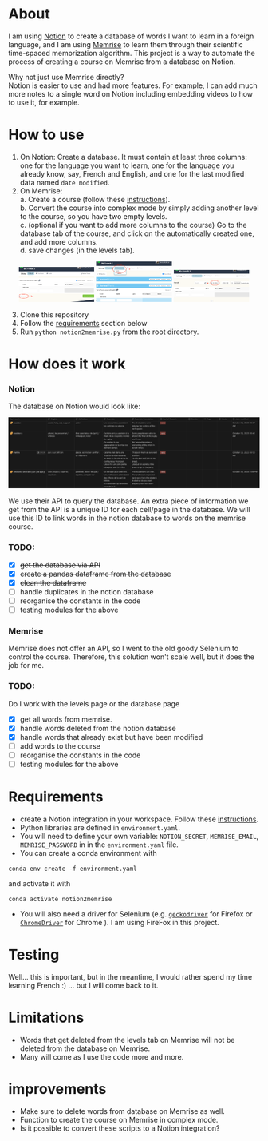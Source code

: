 # About

I am using [Notion](https://www.notion.so/) to create a database of words I want to learn in a foreign language, and I am using [Memrise](https://www.memrise.com/) to learn them through their scientific time-spaced memorization algorithm.
This project is a way to automate the process of creating a course on Memrise from a database on Notion.

Why not just use Memrise directly?  
Notion is easier to use and had more features. For example, I can add much more notes to a single word on Notion including embedding videos to how to use it, for example.

# How to use

1. On Notion: Create a database. It must contain at least three columns: one for the language you want to learn, one for the language you already know, say, French and English, and one for the last modified data named `date modified`.
2. On Memrise:  
    a. Create a course (follow these [instructions](https://memrise.zendesk.com/hc/en-us/articles/360015973338-How-can-I-create-a-course-make-a-learning-list-)).   
    b. Convert the course into complex mode by simply adding another level to the course, so you have two empty levels.  
    c. (optional if you want to add more columns to the course) Go to the database tab of the course, and click on the automatically created one, and add more columns.    
    d. save changes (in the levels tab).
<p align="center">
  <img src="./images/add_level.png" width="30%" />
  <img src="./images/open_db.png" width="30%" /> 
  <img src="./images/add_column_db.png" width="30%" />
</p>  

3. Clone this repository
4. Follow the [requirements](#requirements) section below
5. Run `python notion2memrise.py` from the root directory.

# How does it work
### Notion
The database on Notion would look like:

![Notion database](images/database_example.png)

We use their API to query the database. An extra piece of information we get from the API is a unique ID for each cell/page in the database. We will use this ID to link words in the notion database to words on the memrise course.


### TODO:
- [x] ~~get the database via API~~
- [x] ~~create a pandas dataframe from the database~~
- [x] ~~clean the dataframe~~
- [ ] handle duplicates in the notion database
- [ ] reorganise the constants in the code
- [ ] testing modules for the above

### Memrise
Memrise does not offer an API, so I went to the old goody Selenium to control the course. Therefore, this solution won't scale well, but it does the job for me.
### TODO:
Do I work with the levels page or the database page
- [x] get all words from memrise.
- [x] handle words deleted from the notion database
- [x] handle words that already exist but have been modified
- [ ] add words to the course
- [ ] reorganise the constants in the code
- [ ] testing modules for the above

# Requirements
- create a Notion integration in your workspace. Follow these [instructions](https://developers.notion.com/docs/create-a-notion-integration).
- Python libraries are defined in `environment.yaml`. 
- You will need to define your own variable:
`NOTION_SECRET`, `MEMRISE_EMAIL`, `MEMRISE_PASSWORD` in in the `environment.yaml` file.
- You can create a conda environment with 
```
conda env create -f environment.yaml
``` 
and activate it with 
```
conda activate notion2memrise
``` 
- You will also need a driver for Selenium (e.g. [`geckodriver`](https://firefox-source-docs.mozilla.org/testing/geckodriver/Support.html) for Firefox or [`ChromeDriver`](https://chromedriver.chromium.org/getting-started) for Chrome ). I am using FireFox in this project.

# Testing 

Well... this is important, but in the meantime, I would rather spend my time learning French :) ... but I will come back to it.

# Limitations
- Words that get deleted from the levels tab on Memrise will not be deleted from the database on Memrise.
- Many will come as I use the code more and more.

# improvements
- Make sure to delete words from database on Memrise as well.
- Function to create the course on Memrise in complex mode.
- Is it possible to convert these scripts to a Notion integration?
